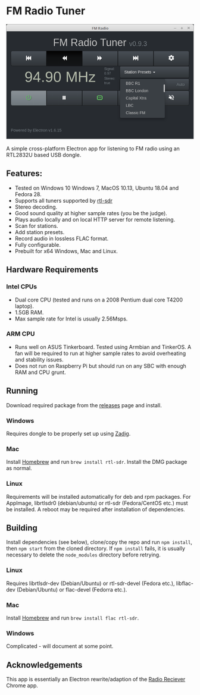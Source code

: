 # FM Radio Tuner

![Image of fmradio](screens/fmradio.png)

A simple cross-platform Electron app for listening to FM radio using an RTL2832U based USB dongle.

## Features:
- Tested on Windows 10 Windows 7, MacOS 10.13, Ubuntu 18.04 and Fedora 28.
- Supports all tuners supported by [rtl-sdr](http://sdr.osmocom.org/trac/wiki/rtl-sdr)
- Stereo decoding.
- Good sound quality at higher sample rates (you be the judge).
- Plays audio locally and on local HTTP server for remote listening.
- Scan for stations.
- Add station presets.
- Record audio in lossless FLAC format.
- Fully configurable.
- Prebuilt for x64 Windows, Mac and Linux.

## Hardware Requirements
### Intel CPUs
- Dual core CPU (tested and runs on a 2008 Pentium dual core T4200 laptop).
- 1.5GB RAM.
- Max sample rate for Intel is usually 2.56Msps.
### ARM CPU
- Runs well on ASUS Tinkerboard. Tested using Armbian and TinkerOS. A fan will be required to run at higher sample rates to avoid overheating and stability issues.
- Does not run on Raspberry Pi but should run on any SBC with enough RAM and CPU grunt.

## Running
Download required package from the [releases](https://github.com/dmooney65/fmradio/releases) page and install.
### Windows
Requires dongle to be properly set up using [Zadig](https://zadig.akeo.ie/).
### Mac
Install [Homebrew](https://brew.sh/) and run `brew install rtl-sdr`. Install the DMG package as normal.
### Linux
Requirements will be installed automatically for deb and rpm packages. For AppImage, librtlsdr0 (debian/ubuntu) or rtl-sdr (Fedora/CentOS etc.) must be installed. A reboot may be required after installation of dependencies. 

## Building

Install dependencies (see below), clone/copy the repo and run `npm install`, then `npm start` from the cloned directory. If `npm install` fails, it is usually necessary to delete the `node_modules` directory before retrying.

### Linux
Requires librtlsdr-dev (Debian/Ubuntu) or rtl-sdr-devel (Fedora etc.), libflac-dev (Debian/Ubuntu) or flac-devel (Fedorra etc.).

### Mac
Install [Homebrew](https://brew.sh/) and run `brew install flac rtl-sdr`.

### Windows
Complicated - will document at some point.

## Acknowledgements
This app is essentially an Electron rewrite/adaption of the [Radio Reciever](https://github.com/google/radioreceiver) Chrome app.




